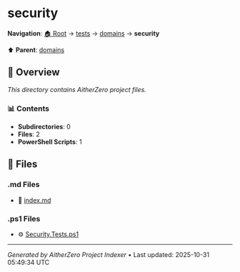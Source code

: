 # security

**Navigation**: [🏠 Root](../../../index.md) → [tests](../../index.md) → [domains](../index.md) → **security**

⬆️ **Parent**: [domains](../index.md)

## 📖 Overview

*This directory contains AitherZero project files.*

### 📊 Contents

- **Subdirectories**: 0
- **Files**: 2
- **PowerShell Scripts**: 1

## 📄 Files

### .md Files

- 📝 [index.md](./index.md)

### .ps1 Files

- ⚙️ [Security.Tests.ps1](./Security.Tests.ps1)

---

*Generated by AitherZero Project Indexer* • Last updated: 2025-10-31 05:49:34 UTC

